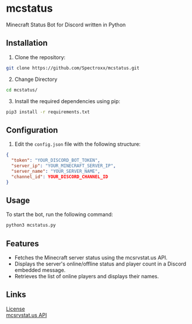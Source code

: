 # mcstatus
Minecraft Status Bot for Discord written in Python
## Installation

1. Clone the repository:
```bash
git clone https://github.com/Spectroxx/mcstatus.git
```
2. Change Directory
```bash
cd mcstatus/
```
3. Install the required dependencies using pip:
```bash
pip3 install -r requirements.txt
```
## Configuration

1. Edit the `config.json` file with the following structure:
```json
{
  "token": "YOUR_DISCORD_BOT_TOKEN",
  "server_ip": "YOUR_MINECRAFT_SERVER_IP",
  "server_name": "YOUR_SERVER_NAME",
  "channel_id": YOUR_DISCORD_CHANNEL_ID
}
```
## Usage
To start the bot, run the following command:
```bash
python3 mcstatus.py
```

## Features
-   Fetches the Minecraft server status using the mcsrvstat.us API.
-   Displays the server's online/offline status and player count in a Discord embedded message.
-   Retrieves the list of online players and displays their names.

## Links
[License](https://github.com/Spectroxx/mcstatus/blob/main/LICENSE)<br>
[mcsrvstat.us API](https://api.mcsrvstat.us/)
